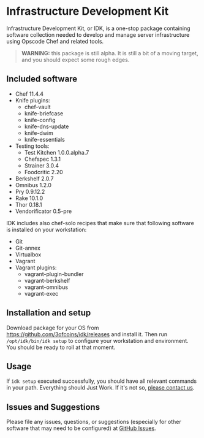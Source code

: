 Infrastructure Development Kit
==============================

Infrastructure Development Kit, or IDK, is a one-stop package
containing software collection needed to develop and manage server
infrastructure using Opscode Chef and related tools.

> **WARNING:** this package is still alpha. It is still a bit of
> a moving target, and you should expect some rough edges.

Included software
-----------------

 - Chef 11.4.4
 - Knife plugins:
   - chef-vault
   - knife-briefcase
   - knife-config
   - knife-dns-update
   - knife-dwim
   - knife-essentials
 - Testing tools:
   - Test Kitchen 1.0.0.alpha.7
   - Chefspec 1.3.1
   - Strainer 3.0.4
   - Foodcritic 2.20
 - Berkshelf 2.0.7
 - Omnibus 1.2.0
 - Pry 0.9.12.2
 - Rake 10.1.0
 - Thor 0.18.1
 - Vendorificator 0.5-pre

IDK includes also chef-solo recipes that make sure that following
software is installed on your workstation:

 - Git
 - Git-annex
 - Virtualbox
 - Vagrant
 - Vagrant plugins:
   - vagrant-plugin-bundler
   - vagrant-berkshelf
   - vagrant-omnibus
   - vagrant-exec

Installation and setup
----------------------

Download package for your OS from
https://github.com/3ofcoins/idk/releases and install it. Then run
`/opt/idk/bin/idk setup` to configure your workstation and
environment. You should be ready to roll at that moment.

Usage
-----

If `idk setup` executed successfully, you should have all relevant
commands in your path. Everything should Just Work. If it's not so,
[please contact us](https://github.com/3ofcoins/idk/issues).

Issues and Suggestions
----------------------

Please file any issues, questions, or suggestions (especially for
other software that may need to be configured) at
[GitHub Issues](https://github.com/3ofcoins/idk/issues).
